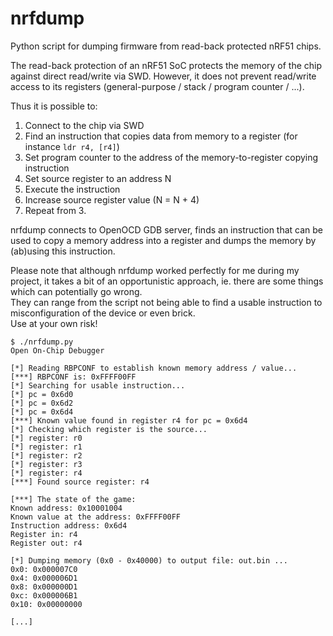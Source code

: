 # nrfdump

Python script for dumping firmware from read-back protected nRF51 chips.

The read-back protection of an nRF51 SoC protects the memory of the chip against direct read/write via SWD.
However, it does not prevent read/write access to its registers (general-purpose / stack / program counter / ...).

Thus it is possible to:
1. Connect to the chip via SWD
2. Find an instruction that copies data from memory to a register (for instance `ldr r4, [r4]`)
3. Set program counter to the address of the memory-to-register copying instruction
4. Set source register to an address N
5. Execute the instruction
6. Increase source register value (N = N + 4)
7. Repeat from 3.

nrfdump connects to OpenOCD GDB server, finds an instruction that can be used to copy a memory address into a register and dumps the memory by (ab)using this instruction.  

Please note that although nrfdump worked perfectly for me during my project, it takes a bit of an opportunistic approach, ie. there are some things which can potentially go wrong.  
They can range from the script not being able to find a usable instruction to misconfiguration of the device or even brick.  
Use at your own risk!


```
$ ./nrfdump.py 
Open On-Chip Debugger

[*] Reading RBPCONF to establish known memory address / value...
[***] RBPCONF is: 0xFFFF00FF
[*] Searching for usable instruction...
[*] pc = 0x6d0
[*] pc = 0x6d2
[*] pc = 0x6d4
[***] Known value found in register r4 for pc = 0x6d4
[*] Checking which register is the source...
[*] register: r0
[*] register: r1
[*] register: r2
[*] register: r3
[*] register: r4
[***] Found source register: r4

[***] The state of the game:
Known address: 0x10001004
Known value at the address: 0xFFFF00FF
Instruction address: 0x6d4
Register in: r4
Register out: r4

[*] Dumping memory (0x0 - 0x40000) to output file: out.bin ...
0x0: 0x000007C0
0x4: 0x000006D1
0x8: 0x000000D1
0xc: 0x000006B1
0x10: 0x00000000

[...]
```

